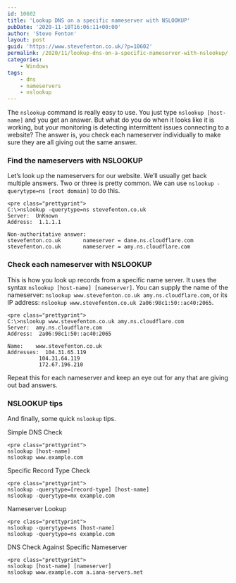 ```yaml
---
id: 10602
title: 'Lookup DNS on a specific nameserver with NSLOOKUP'
pubDate: '2020-11-10T16:06:11+00:00'
author: 'Steve Fenton'
layout: post
guid: 'https://www.stevefenton.co.uk/?p=10602'
permalink: /2020/11/lookup-dns-on-a-specific-nameserver-with-nslookup/
categories:
    - Windows
tags:
    - dns
    - nameservers
    - nslookup
---
```


The `nslookup` command is really easy to use. You just type `nslookup [host-name]` and you get an answer. But what do you do when it looks like it is working, but your monitoring is detecting intermittent issues connecting to a website? The answer is, you check each nameserver individually to make sure they are all giving out the same answer.

### Find the nameservers with NSLOOKUP

Let’s look up the nameservers for our website. We’ll usually get back multiple answers. Two or three is pretty common. We can use `nslookup -querytype=ns [root domain]` to do this.

```
<pre class="prettyprint">
C:\>nslookup -querytype=ns stevefenton.co.uk
Server:  UnKnown
Address:  1.1.1.1

Non-authoritative answer:
stevefenton.co.uk       nameserver = dane.ns.cloudflare.com
stevefenton.co.uk       nameserver = amy.ns.cloudflare.com
```

### Check each nameserver with NSLOOKUP

This is how you look up records from a specific name server. It uses the syntax `nslookup [host-name] [nameserver]`. You can supply the name of the nameserver: `nslookup www.stevefenton.co.uk amy.ns.cloudflare.com`, or its IP address: `nslookup www.stevefenton.co.uk 2a06:98c1:50::ac40:2065`.

```
<pre class="prettyprint">
C:\>nslookup www.stevefenton.co.uk amy.ns.cloudflare.com
Server:  amy.ns.cloudflare.com
Address:  2a06:98c1:50::ac40:2065

Name:    www.stevefenton.co.uk
Addresses:  104.31.65.119
          104.31.64.119
          172.67.196.210
```

Repeat this for each nameserver and keep an eye out for any that are giving out bad answers.

### NSLOOKUP tips

And finally, some quick `nslookup` tips.

Simple DNS Check

```
<pre class="prettyprint">
nslookup [host-name]
nslookup www.example.com
```

Specific Record Type Check

```
<pre class="prettyprint">
nslookup -querytype=[record-type] [host-name]
nslookup -querytype=mx example.com
```

Nameserver Lookup

```
<pre class="prettyprint">
nslookup -querytype=ns [host-name]
nslookup -querytype=ns example.com
```

DNS Check Against Specific Nameserver

```
<pre class="prettyprint">
nslookup [host-name] [nameserver]
nslookup www.example.com a.iana-servers.net
```